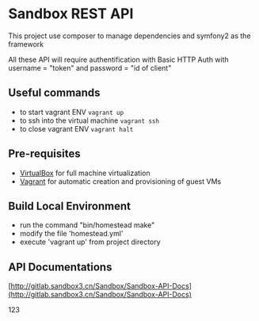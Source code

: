 # Sandbox REST API

This project use composer to manage dependencies and symfony2 as the framework

All these API will require authentification with  Basic HTTP Auth
with username = "token" and password = "id of client"

## Useful commands
  * to start vagrant ENV `vagrant up` 
  * to ssh into the virtual machine `vagrant ssh`
  * to close vagrant ENV `vagrant halt`

## Pre-requisites

* [VirtualBox](http://www.virtualbox.org/) for full machine virtualization
* [Vagrant](http://www.vagrantup.com/) for automatic creation and provisioning of guest VMs

## Build Local Environment

* run the command "bin/homestead make"
* modify the file 'homestead.yml'
* execute 'vagrant up' from project directory

## API Documentations

[http://gitlab.sandbox3.cn/Sandbox/Sandbox-API-Docs](http://gitlab.sandbox3.cn/Sandbox/Sandbox-API-Docs)


123